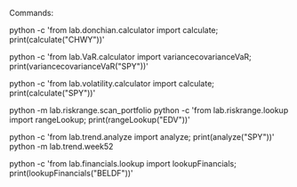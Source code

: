 Commands:

<!-- Donchian -->
python -c 'from lab.donchian.calculator import calculate; print(calculate("CHWY"))'
<!-- Value at Risk -->
python -c 'from lab.VaR.calculator import variancecovarianceVaR; print(variancecovarianceVaR("SPY"))'
<!-- Volatility -->
python -c 'from lab.volatility.calculator import calculate; print(calculate("SPY"))'
<!-- Risk Range -->
python -m lab.riskrange.scan_portfolio
python -c 'from lab.riskrange.lookup import rangeLookup; print(rangeLookup("EDV"))'
<!-- Trend -->
python -c 'from lab.trend.analyze import analyze; print(analyze("SPY"))'
python -m lab.trend.week52
<!-- Financials -->
python -c 'from lab.financials.lookup import lookupFinancials; print(lookupFinancials("BELDF"))'